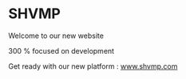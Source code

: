# SHVMP
Welcome to our new website

300 % focused on development


Get ready with our new platform : www.shvmp.com

